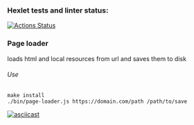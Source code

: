### Hexlet tests and linter status:
[![Actions Status](https://github.com/Argentum88/frontend-testing-react-project-lvl1/workflows/hexlet-check/badge.svg)](https://github.com/Argentum88/frontend-testing-react-project-lvl1/actions)

### Page loader
loads html and local resources from url and saves them to disk

###### Use
`make install`  
`./bin/page-loader.js https://domain.com/path /path/to/save`

[![asciicast](https://asciinema.org/a/S4HwXA5zDDJ3Lan4S1PKQbM8X.svg)](https://asciinema.org/a/S4HwXA5zDDJ3Lan4S1PKQbM8X)
